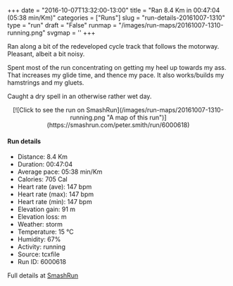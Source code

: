 +++
date = "2016-10-07T13:32:00-13:00"
title = "Ran 8.4 Km in 00:47:04 (05:38 min/Km)"
categories = ["Runs"]
slug = "run-details-20161007-1310"
type = "run"
draft = "False"
runmap = "/images/run-maps/20161007-1310-running.png"
svgmap = '<polyline points="100 40, 100 41, 99 42, 98 43, 98 44, 96 44, 94 43, 91 43, 89 42, 89 43, 87 44, 86 45, 86 45, 86 45, 84 46, 82 48, 77 52, 75 54, 72 56, 68 58, 66 58, 62 58, 60 58, 50 57, 48 57, 43 56, 42 56, 37 56, 35 56, 31 57, 30 58, 29 58, 26 58, 23 58, 22 58, 21 58, 20 58, 17 58, 15 58, 13 58, 9 58, 0 60, 1 60, 7 58, 9 57, 13 57, 17 58, 20 58, 21 58, 23 58, 29 58, 30 58, 31 57, 35 56, 38 56, 43 56, 46 57, 54 57, 55 58, 62 58, 68 57, 72 56, 76 53, 78 51, 83 47, 89 43, 90 43, 92 43, 91 44, 91 44, 91 44, 91 42, 93 41, 94 40">'
+++

Ran along a bit of the redeveloped cycle track that follows the motorway. Pleasant, albeit a bit noisy. 

Spent most of the run concentrating on getting my heel up towards my ass. That increases my glide time, and thence my pace. It also works/builds my hamstrings and my gluets. 

Caught a dry spell in an otherwise rather wet day. 

<!--more-->

<center>
[![Click to see the run on SmashRun](/images/run-maps/20161007-1310-running.png "A map of this run")](https://smashrun.com/peter.smith/run/6000618)
</center>

#### Run details

* Distance: 8.4 Km
* Duration: 00:47:04
* Average pace: 05:38 min/Km
* Calories: 705 Cal
* Heart rate (ave): 147 bpm
* Heart rate (max): 147 bpm
* Heart rate (min): 147 bpm
* Elevation gain: 91 m
* Elevation loss:  m
* Weather: storm
* Temperature: 15 &deg;C
* Humidity: 67%
* Activity: running
* Source: tcxfile
* Run ID: 6000618

Full details at [SmashRun](https://smashrun.com/peter.smith/run/6000618)